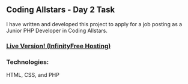 ## Coding Allstars - Day 2 Task
I have written and developed this project to apply for a job posting as a Junior PHP Developer in Coding Allstars.

### [Live Version! (InfinityFree Hosting)](http://codingallstars.infinityfreeapp.com/)

### Technologies:
HTML, CSS, and PHP
